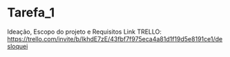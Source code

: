 # Tarefa_1
Ideação, Escopo do projeto e Requisitos
Link TRELLO: https://trello.com/invite/b/IkhdE7zE/43fbf7f975eca4a81d1f19d5e8191ce1/desloquei
